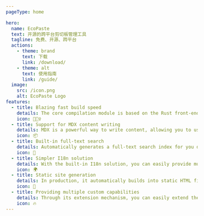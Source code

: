 ```yaml
---
pageType: home

hero:
  name: EcoPaste
  text: 开源的跨平台剪切板管理工具
  tagline: 免费、开源、跨平台
  actions:
    - theme: brand
      text: 下载
      link: /download/
    - theme: alt
      text: 使用指南
      link: /guide/
  image:
    src: /icon.png
    alt: EcoPaste Logo
features:
  - title: Blazing fast build speed
    details: The core compilation module is based on the Rust front-end toolchain, providing a more ultimate development experience.
    icon: 🏃🏻‍♀️
  - title: Support for MDX content writing
    details: MDX is a powerful way to write content, allowing you to use React components in Markdown.
    icon: 📦
  - title: Built-in full-text search
    details: Automatically generates a full-text search index for you during construction, providing out-of-the-box full-text search capabilities.
    icon: 🎨
  - title: Simpler I18n solution
    details: With the built-in I18n solution, you can easily provide multi-language support for documents or components.
    icon: 🌍
  - title: Static site generation
    details: In production, it automatically builds into static HTML files, which can be easily deployed anywhere.
    icon: 🌈
  - title: Providing multiple custom capabilities
    details: Through its extension mechanism, you can easily extend theme UI and build process.
    icon: 🔥
---
```


